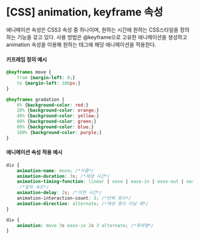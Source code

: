 # [CSS] animation, keyframe 속성

애니메이션 속성은 CSS3 속성 중 하나이며, 원하는 시간에 원하는 CSS스타일을 정의하는 기능을 갖고 있다. 사용 방법은 @keyframe으로 고유한 애니메이션을 생성하고 animation 속성을 이용해 원하는 태그에 해당 애니메이션을 적용한다.



#### 키프레임 정의 예시

```css
@keyframes move {
    from {margin-left: 0;}
    to {margin-left: 100px;}
}

@keyframes gradation {
    0% {background-color: red;}
    20% {background-color: orange;}
    40% {background-color: yellow;}
    60% {background-color: green;}
    80% {background-color: blue;}
    100% {background-color: purple;}
}
```



#### 애니메이션 속성 적용 예시

```css
div {
    animation-name: move; /*이름*/
    animation-duration: 3s; /*재생 시간*/
    animation-timing-function: linear | ease | ease-in | ease-out | ease-in-out;
     /*앞뒤 속도*/
    animation-delay: 2s; /*지연 시간*/
    animation-interaction-count: 3; /*반복 횟수*/
    animation-direction: alternate; /*재생 중이 아닐 때*/
}

div {
    animation: move 3s ease-in 2s 3 alternate; /*축약형*/
}
```

